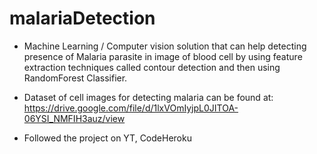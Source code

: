 # malariaDetection

- Machine Learning / Computer vision solution that can help detecting presence of Malaria parasite in image of blood cell by using feature extraction techniques called contour detection and then using RandomForest Classifier.

- Dataset of cell images for detecting malaria can be found at:  https://drive.google.com/file/d/1lxVOmIyjpL0JITOA-06YSI_NMFIH3auz/view

- Followed the project on YT, CodeHeroku
